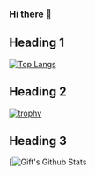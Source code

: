 ### Hi there 👋


<div><h2>Heading 1</h2></div>


[![Top Langs](https://github-readme-stats.vercel.app/api/top-langs/?username=ZroC00l&layout=compact)](https://github.com/anuraghazra/github-readme-stats)


<div><h2>Heading 2</h2></div>

                                   

[![trophy](https://github-profile-trophy.vercel.app/?username=ZroC00l&theme=onedark)](https://github.com/ryo-ma/github-profile-trophy)


<div><h2>Heading 3</h2></div>

[![Gift's Github Stats](https://github-readme-stats.vercel.app/api?username=ZroC00l&show_icons=true&theme=radical)

